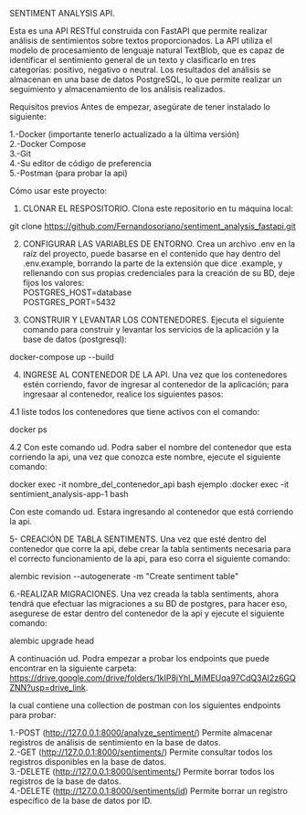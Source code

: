 SENTIMENT ANALYSIS API.

Esta es una API RESTful construida con FastAPI que permite realizar análisis de sentimientos sobre textos proporcionados. La API utiliza el modelo de procesamiento de lenguaje natural TextBlob, que es capaz de identificar el sentimiento general de un texto y clasificarlo en tres categorías: positivo, negativo o neutral. Los resultados del análisis se almacenan en una base de datos PostgreSQL, lo que permite realizar un seguimiento y almacenamiento de los análisis realizados.

Requisitos previos
Antes de empezar, asegúrate de tener instalado lo siguiente:

1.-Docker (importante tenerlo actualizado a la última versión)  
2.-Docker Compose  
3.-Git  
4.-Su editor de código de preferencia  
5.-Postman  (para probar la api)

Cómo usar este proyecto:

1. CLONAR EL RESPOSITORIO.
Clona este repositorio en tu máquina local:

git clone https://github.com/Fernandosoriano/sentiment_analysis_fastapi.git

2. CONFIGURAR LAS VARIABLES DE ENTORNO.
Crea un archivo .env en la raíz del proyecto, puede basarse en el contenido que hay dentro del
.env.example, borrando la parte de la extensión que dice .example, y rellenando con sus propias credenciales para la creación de su BD,
deje fijos los valores:  
POSTGRES_HOST=database   
POSTGRES_PORT=5432

4. CONSTRUIR Y LEVANTAR LOS CONTENEDORES.
Ejecuta el siguiente comando para construir y levantar los servicios de la aplicación y la base de datos (postgresql):

docker-compose up --build

4. INGRESE AL CONTENEDOR DE LA API.
Una vez que los contenedores estén corriendo, favor de ingresar al contenedor de la aplicación;
para ingresaar al contenedor, realice los siguientes pasos:

  4.1
  liste todos los contenedores que tiene activos con el comando:

  docker ps

  4.2
  Con este comando ud. Podra saber el nombre del contenedor que esta corriendo 
  la api, una vez que conozca este nombre, ejecute el siguiente comando:

docker exec -it nombre_del_contenedor_api bash 
ejemplo :docker exec -it sentimient_analysis-app-1 bash

Con este comando ud. Estara ingresando al contenedor que está corriendo la api.

5- CREACIÓN DE TABLA SENTIMENTS.
Una vez que esté dentro del contenedor que corre la api, debe crear la tabla sentiments
necesaria para el correcto funcionamiento de la api, para eso corra el siguiente comando:

alembic revision --autogenerate -m "Create sentiment table"

6.-REALIZAR MIGRACIONES.
Una vez creada la tabla sentiments, ahora tendrá que efectuar las migraciones a 
su BD de postgres, para hacer eso, asegurese de estar dentro del contenedor de la api
y ejecute el siguiente comando:

alembic upgrade head


A continuación ud. Podra empezar a probar los endpoints que puede encontrar
en la siguiente carpeta: https://drive.google.com/drive/folders/1kIP8jYhl_MiMEUqa97CdQ3AI2z6GQZNN?usp=drive_link.

la cual contiene una collection de postman con los siguientes endpoints para probar:

1.-POST (http://127.0.0.1:8000/analyze_sentiment/) Permite almacenar registros de análisis de sentimiento en la base de datos.  
2.-GET (http://127.0.0.1:8000/sentiments/) Permite consultar todos los registros disponibles en la base de datos.   
3.-DELETE (http://127.0.0.1:8000/sentiments/) Permite borrar todos los registros de la base de datos.  
4.-DELETE (http://127.0.0.1:8000/sentiments/id) Permite borrar un registro específico de la base de datos por ID.





















